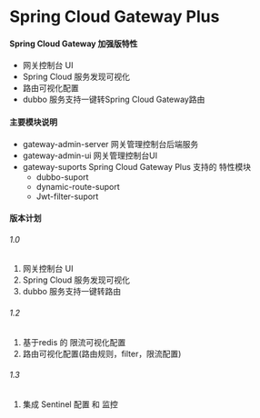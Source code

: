 # Spring Cloud Gateway Plus

#### Spring Cloud Gateway 加强版特性
- 网关控制台 UI
- Spring Cloud 服务发现可视化
- 路由可视化配置
- dubbo 服务支持一键转Spring Cloud Gateway路由

#### 主要模块说明
- gateway-admin-server 网关管理控制台后端服务
- gateway-admin-ui  网关管理控制台UI
- gateway-suports  Spring Cloud Gateway Plus 支持的 特性模块
   - dubbo-suport
   - dynamic-route-suport
   - Jwt-filter-suport
#### 版本计划

###### 1.0 

1. 网关控制台 UI
2. Spring Cloud 服务发现可视化
3. dubbo 服务支持一键转路由

###### 1.2
1. 基于redis 的 限流可视化配置
2. 路由可视化配置(路由规则，filter，限流配置)


###### 1.3
1. 集成 Sentinel 配置 和 监控